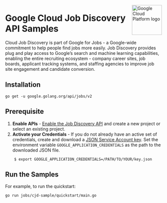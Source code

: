 <img src="https://avatars2.githubusercontent.com/u/2810941?v=3&s=96" alt="Google
Cloud Platform logo" title="Google Cloud Platform" align="right" height="96"
width="96"/>

# Google Cloud Job Discovery API Samples

Cloud Job Discovery is part of Google for Jobs - a Google-wide commitment to help
people find jobs more easily. Job Discovery provides plug and play access to 
Google’s search and machine learning capabilities, enabling the entire recruiting
ecosystem - company career sites, job boards, applicant tracking systems, and
staffing agencies to improve job site engagement and candidate conversion.

## Installation

```shell
go get -u google.golang.org/api/jobs/v2
```

## Prerequisite
1.  **Enable APIs** - [Enable the Job Discovery API](https://console.cloud.google.com/flows/enableapi?apiid=jobs.googleapis.com)
    and create a new project or select an existing project.
2.  **Activate your Credentials** - If you do not already have an active set of credentials, create and download a [JSON Service Account key](https://pantheon.corp.google.com/apis/credentials/serviceaccountkey). Set the environment variable `GOOGLE_APPLICATION_CREDENTIALS` as the path to the downloaded JSON file.

```
    $ export GOOGLE_APPLICATION_CREDENTIALS=/PATH/TO/YOUR/key.json
```

## Run the Samples
For example, to run the quickstart:
```shell
go run jobs/cjd-sample/quickstart/main.go
```
